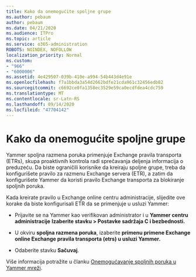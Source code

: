 ```yaml
---
title: Kako da onemogućite spoljne grupe
ms.author: pebaum
author: pebaum
ms.date: 04/21/2020
ms.audience: ITPro
ms.topic: article
ms.service: o365-administration
ROBOTS: NOINDEX, NOFOLLOW
localization_priority: Normal
ms.custom:
- "966"
- "6000006"
ms.assetid: 4e429507-039b-410e-a994-54b443d4e91e
ms.openlocfilehash: f7a1bbda3a54d2662bdfe21cda961c32456edb82
ms.sourcegitcommit: c6692ce0fa1358ec3529e59ca0ecdfdea4cdc759
ms.translationtype: MT
ms.contentlocale: sr-Latn-RS
ms.lasthandoff: 09/14/2020
ms.locfileid: "47704142"
---
```

# <a name="how-to-disable-external-groups"></a>Kako da onemogućite spoljne grupe

Yammer spoljna razmena poruka primenjuje Exchange pravila transporta (ETRs), skupa proaktivnih kontrola radi sprečavanja deljenja informacija o preduzeću. Da biste ograničili korisnike da kreiraju spoljne grupe, treba da konfigurišete pravilo za razmenu Exchange servera (ETR), a zatim da konfigurišete Yammer da koristi pravilo Exchange transporta za blokiranje spoljnih poruka.
  
Kada kreirate pravilo u Exchange online centru administracije, slijedite ove korake da biste konfigurisali ETR da se primenjuje u usluzi Yammer:
  
- Prijavite se na Yammer kao verifikovan administrator i u **Yammer centru administracije** **Izaberite stavku \> Postavke sadržaja C i bezbednosti.**

- U okviru **spoljna razmena poruka**, izaberite **primenu primene Exchange online Exchange pravila transporta (etrs) u usluzi Yammer.**

- Odaberite stavku **Sačuvaj**.

Više informacija potražite u članku [Onemogućavanje spoljnih poruka u Yammer mreži](https://docs.microsoft.com/yammer/work-with-external-users/disable-external-messaging).
  
